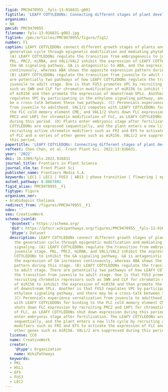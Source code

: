 ```yaml
---
figid: PMC9470955__fpls-13-916831-g001
figtitle: 'LEAFY COTYLEDONs: Connecting different stages of plant development'
organisms:
- NA
pmcid: PMC9470955
filename: fpls-13-916831-g001.jpg
figlink: /pmc/articles/PMC9470955/figure/fig1/
number: F1
caption: LEAFY COTYLEDONs connect different growth stages of plants and complete the
  generation cycle through epigenetic modification and mediating phytohormonal signaling.
  (A) LEAFY COTYLEDONs regulate the transition from embryogenesis to juvenile stage.
  PKL, PRC2, miRNA, and VAL1/VAL2 inhibit the expression of LEAFY COTYLEDONs to inhibit
  the GA signaling pathway. GA is antagonistic to ABA, and the expression of GA increases
  continuously, whereas ABA shows the opposite expression pattern during this stage.
  (B) LEAFY COTYLEDONs regulate the transition from juvenile to adult stage. There
  are potentially two pathways of how LEAFY COTYLEDONs regulate the transition from
  juvenile to adult stage. One is that FUS3 promotes VPC by recruiting chromatin repressors
  such as SWN and CLF for chromatin modification of miR156 to inhibit the expression
  of miR156 and then promote the expression of downstream SPLs. Another is that FUS3
  regulates VPC by participating in the ethylene signaling pathway, and there may
  be a cross-talk between these two pathways. (C) Perennials experience vernalization
  from juvenile to adulthood. VAL1/2 competes with LEAFY COTYLEDONs for binding to
  the FLC cold memory element CME, and VAL1/2 shuts down FLC expression by recruiting
  PRC2 and LHP1 for chromatin modification of FLC, as LEAFY COTYLEDONs shut down expression
  during this period. (D) Plants enter embryonic stage after fertilization. The LEAFY
  COTYLEDONs are expressed sequentially, and the plant enters a new life cycle by
  recruiting active chromatin modifiers such as FRI and EFS to activate the expression
  of FLC and a series of other genes such as miR156. VAL1/2 are suppressed during
  this period.
papertitle: 'LEAFY COTYLEDONs: Connecting different stages of plant development.'
reftext: Chen Chen, et al. Front Plant Sci. 2022;13:916831.
year: '2022'
doi: 10.3389/fpls.2022.916831
journal_title: Frontiers in Plant Science
journal_nlm_ta: Front Plant Sci
publisher_name: Frontiers Media S.A.
keywords: LEC1 | LEC2 | FUS3 | ABI3 | phase transition | flowering | epigenetic modification
automl_pathway: 0.8867801
figid_alias: PMC9470955__F1
figtype: Figure
organisms_ner:
- Arabidopsis thaliana
redirect_from: /figures/PMC9470955__F1
ndex: ''
seo: CreativeWork
schema-jsonld:
  '@context': https://schema.org/
  '@id': https://pfocr.wikipathways.org/figures/PMC9470955__fpls-13-916831-g001.html
  '@type': Dataset
  description: LEAFY COTYLEDONs connect different growth stages of plants and complete
    the generation cycle through epigenetic modification and mediating phytohormonal
    signaling. (A) LEAFY COTYLEDONs regulate the transition from embryogenesis to
    juvenile stage. PKL, PRC2, miRNA, and VAL1/VAL2 inhibit the expression of LEAFY
    COTYLEDONs to inhibit the GA signaling pathway. GA is antagonistic to ABA, and
    the expression of GA increases continuously, whereas ABA shows the opposite expression
    pattern during this stage. (B) LEAFY COTYLEDONs regulate the transition from juvenile
    to adult stage. There are potentially two pathways of how LEAFY COTYLEDONs regulate
    the transition from juvenile to adult stage. One is that FUS3 promotes VPC by
    recruiting chromatin repressors such as SWN and CLF for chromatin modification
    of miR156 to inhibit the expression of miR156 and then promote the expression
    of downstream SPLs. Another is that FUS3 regulates VPC by participating in the
    ethylene signaling pathway, and there may be a cross-talk between these two pathways.
    (C) Perennials experience vernalization from juvenile to adulthood. VAL1/2 competes
    with LEAFY COTYLEDONs for binding to the FLC cold memory element CME, and VAL1/2
    shuts down FLC expression by recruiting PRC2 and LHP1 for chromatin modification
    of FLC, as LEAFY COTYLEDONs shut down expression during this period. (D) Plants
    enter embryonic stage after fertilization. The LEAFY COTYLEDONs are expressed
    sequentially, and the plant enters a new life cycle by recruiting active chromatin
    modifiers such as FRI and EFS to activate the expression of FLC and a series of
    other genes such as miR156. VAL1/2 are suppressed during this period.
  license: CC0
  name: CreativeWork
  creator:
    '@type': Organization
    name: WikiPathways
  keywords:
  - PKL
  - HSL1
  - EFS
  - FUS3
  - LEC2
---
```


